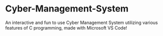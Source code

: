 # Cyber-Management-System
An interactive and fun to use Cyber Management System utilizing various features of C programming, made with Microsoft VS Code!
